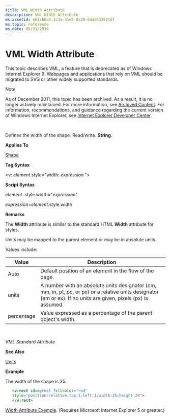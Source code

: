 ```yaml
---
title: VML Width Attribute
description: VML Width Attribute
ms.assetid: e01c60d4-3c3a-41e5-8c28-6da9533921df
ms.topic: reference
ms.date: 05/31/2018
---
```


# VML Width Attribute

This topic describes VML, a feature that is deprecated as of Windows Internet Explorer 9. Webpages and applications that rely on VML should be migrated to SVG or other widely supported standards.

> [!Note]  
> As of December 2011, this topic has been archived. As a result, it is no longer actively maintained. For more information, see [Archived Content](/previous-versions/windows/internet-explorer/ie-developer/). For information, recommendations, and guidance regarding the current version of Windows Internet Explorer, see [Internet Explorer Developer Center](https://msdn.microsoft.com/ie/).

 

Defines the width of the shape. Read/write. **String**.

**Applies To**

[Shape](shape-element--vml.md)

**Tag Syntax**

<v: *element* style="width: *expression* ">

**Script Syntax**

*element* .style.width="*expression*"

*expression*=*element*.style.width

**Remarks**

The **Width** attribute is similar to the standard HTML **Width** attribute for styles.

Units may be mapped to the parent element or may be in absolute units.

Values include:



| Value      | Description                                                                                                                                                      |
|------------|------------------------------------------------------------------------------------------------------------------------------------------------------------------|
| Auto       | Default position of an element in the flow of the page.                                                                                                          |
| units      | A number with an absolute units designator (cm, mm, in, pt, pc, or px) or a relative units designator (em or ex). If no units are given, pixels (px) is assumed. |
| percentage | Value expressed as a percentage of the parent object's width.                                                                                                    |



 

*VML Standard Attribute*

**See Also**

[Units](msdn-online-vml-units.md)

**Example**

The width of the shape is 25.


```HTML
   <v:rect id=myrect fillcolor="red"
   style="position:relative;top:1;left:1;width:25;height:20">
   </v:rect>
```



[Width Attribute Example](/previous-versions/bb264101(v=vs.85)). (Requires Microsoft Internet Explorer 5 or greater.)

 

 
